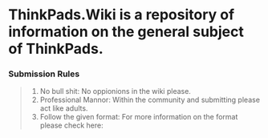 <!-- TITLE: Welcome to ThinkPads.Wiki -->
<!-- SUBTITLE: Modern and up-to-date ThinkPad Wiki -->

# ThinkPads.Wiki is a repository of information on the general subject of ThinkPads.

### Submission Rules
>1. No bull shit: No oppionions in the wiki please.
>2. Professional Mannor: Within the community and submitting please act like adults.
>3. Follow the given format: For more information on the format please check here:
>
>
>
>
